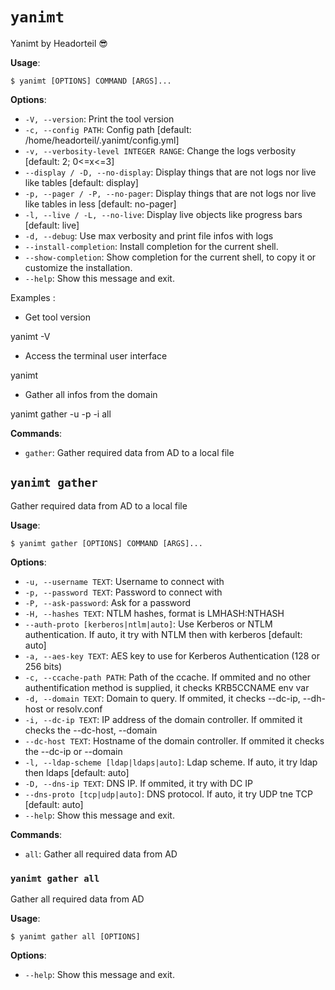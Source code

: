 # `yanimt`

Yanimt by Headorteil 😎

**Usage**:

```console
$ yanimt [OPTIONS] COMMAND [ARGS]...
```

**Options**:

* `-V, --version`: Print the tool version
* `-c, --config PATH`: Config path  [default: /home/headorteil/.yanimt/config.yml]
* `-v, --verbosity-level INTEGER RANGE`: Change the logs verbosity  [default: 2; 0<=x<=3]
* `--display / -D, --no-display`: Display things that are not logs nor live like tables  [default: display]
* `-p, --pager / -P, --no-pager`: Display things that are not logs nor live like tables in less  [default: no-pager]
* `-l, --live / -L, --no-live`: Display live objects like progress bars  [default: live]
* `-d, --debug`: Use max verbosity and print file infos with logs
* `--install-completion`: Install completion for the current shell.
* `--show-completion`: Show completion for the current shell, to copy it or customize the installation.
* `--help`: Show this message and exit.

Examples :



- Get tool version

yanimt -V

- Access the terminal user interface

yanimt

- Gather all infos from the domain

yanimt gather -u <username> -p <password> -i <dc ip> all

**Commands**:

* `gather`: Gather required data from AD to a local file

## `yanimt gather`

Gather required data from AD to a local file

**Usage**:

```console
$ yanimt gather [OPTIONS] COMMAND [ARGS]...
```

**Options**:

* `-u, --username TEXT`: Username to connect with
* `-p, --password TEXT`: Password to connect with
* `-P, --ask-password`: Ask for a password
* `-H, --hashes TEXT`: NTLM hashes, format is LMHASH:NTHASH
* `--auth-proto [kerberos|ntlm|auto]`: Use Kerberos or NTLM authentication. If auto, it try with NTLM then with kerberos  [default: auto]
* `-a, --aes-key TEXT`: AES key to use for Kerberos Authentication (128 or 256 bits)
* `-c, --ccache-path PATH`: Path of the ccache. If ommited and no other authentification method is supplied, it checks KRB5CCNAME env var
* `-d, --domain TEXT`: Domain to query. If ommited, it checks --dc-ip, --dh-host or resolv.conf
* `-i, --dc-ip TEXT`: IP address of the domain controller. If ommited it checks the --dc-host, --domain
* `--dc-host TEXT`: Hostname of the domain controller. If ommited it checks the --dc-ip or --domain
* `-l, --ldap-scheme [ldap|ldaps|auto]`: Ldap scheme. If auto, it try ldap then ldaps  [default: auto]
* `-D, --dns-ip TEXT`: DNS IP. If ommited, it try with DC IP
* `--dns-proto [tcp|udp|auto]`: DNS protocol. If auto, it try UDP tne TCP  [default: auto]
* `--help`: Show this message and exit.

**Commands**:

* `all`: Gather all required data from AD

### `yanimt gather all`

Gather all required data from AD

**Usage**:

```console
$ yanimt gather all [OPTIONS]
```

**Options**:

* `--help`: Show this message and exit.
